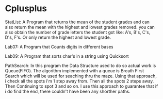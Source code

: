 # Cplusplus

StatList: A Program that returns the mean of the student grades and can also return the mean with the highest and lowest grades removed. you can also obtain the number of grade letters the student got like: A's, B's, C's, D's, F's. Or only return the highest and lowest grade.

Lab07: A Program that Counts digits in different bases

Lab09: A Program that sorts char's in a string using Quicksort 

PathSearch: In this program the Data Structure used to do so actual work is Queue(FIFO). The algorithm implemented with a queue is Breath First Search which will be used for seaching thru the maze. Using that approach, i check all the spots i'm 1 step away from. Then all the spots 2 steps away. Then Continuing to spot 3 and so on. I use this approach to guarantee that if i do find the end, there couldn't have been any shorther paths. 
